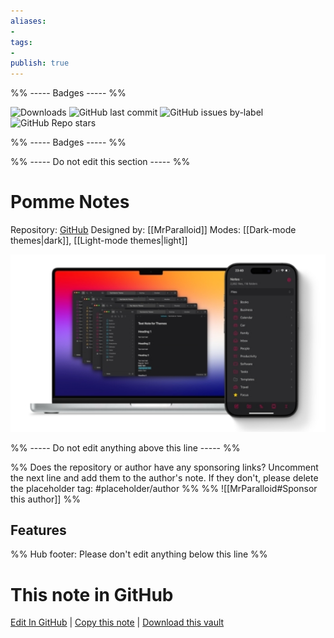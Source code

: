 ```yaml
---
aliases:
- 
tags: 
- 
publish: true
---
```


%% ----- Badges ----- %%

![Downloads](https://img.shields.io/badge/downloads-1756-573E7A?style=for-the-badge&logo=)
![GitHub last commit](https://img.shields.io/github/last-commit/MrParalloid/pomme-notes?color=573E7A&label=last%20update&logo=github&style=for-the-badge)
![GitHub issues by-label](https://img.shields.io/github/issues/MrParalloid/pomme-notes/help%20wanted?color=573E7A&logo=github&style=for-the-badge) 
![GitHub Repo stars](https://img.shields.io/github/stars/MrParalloid/pomme-notes?color=573E7A&logo=github&style=for-the-badge)

%% ----- Badges ----- %%

%% ----- Do not edit this section ----- %%

# Pomme Notes

Repository: [GitHub](https://github.com/MrParalloid/pomme-notes)
Designed by: [[MrParalloid]]
Modes: [[Dark-mode themes|dark]], [[Light-mode themes|light]]



![screenshot](https://github.com/MrParalloid/pomme-notes/raw/HEAD/images/screenshot.jpg)

%% ----- Do not edit anything above this line ----- %% 

%% Does the repository or author have any sponsoring links? Uncomment the next line and add them to the author's note. If they don't, please delete the placeholder tag: #placeholder/author %%
%% ![[MrParalloid#Sponsor this author]] %%


## Features



%% Hub footer: Please don't edit anything below this line %%

# This note in GitHub

<span class="git-footer">[Edit In GitHub](https://github.dev/obsidian-community/obsidian-hub/blob/main/02%20-%20Community%20Expansions/02.05%20All%20Community%20Expansions/Themes/Pomme%20Notes.md "git-hub-edit-note") | [Copy this note](https://raw.githubusercontent.com/obsidian-community/obsidian-hub/main/02%20-%20Community%20Expansions/02.05%20All%20Community%20Expansions/Themes/Pomme%20Notes.md "git-hub-copy-note") | [Download this vault](https://github.com/obsidian-community/obsidian-hub/archive/refs/heads/main.zip "git-hub-download-vault") </span>
